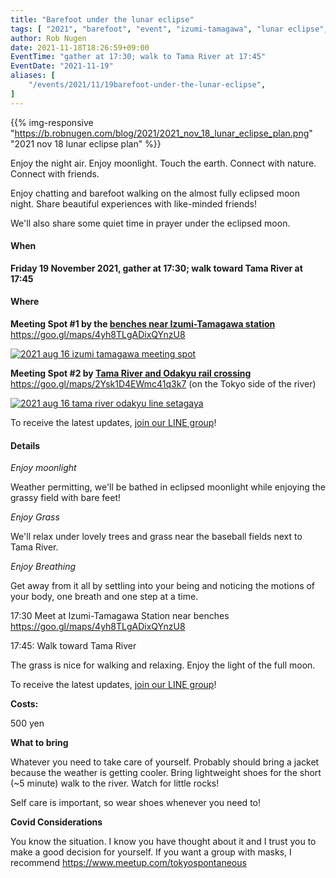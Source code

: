 ```yaml
---
title: "Barefoot under the lunar eclipse"
tags: [ "2021", "barefoot", "event", "izumi-tamagawa", "lunar eclipse", "moon", "nov", "walk" ]
author: Rob Nugen
date: 2021-11-18T18:26:59+09:00
EventTime: "gather at 17:30; walk to Tama River at 17:45"
EventDate: "2021-11-19"
aliases: [
    "/events/2021/11/19barefoot-under-the-lunar-eclipse",
]
---
```


{{% img-responsive "https://b.robnugen.com/blog/2021/2021_nov_18_lunar_eclipse_plan.png" "2021 nov 18 lunar eclipse plan" %}}

Enjoy the night air.  Enjoy moonlight.  Touch the earth. Connect with nature. Connect with friends.

Enjoy chatting and barefoot walking on the almost fully eclipsed moon night.  Share beautiful experiences with like-minded friends!

We'll also share some quiet time in prayer under the eclipsed moon.

#### When

**Friday 19 November 2021, gather at 17:30; walk toward Tama River at 17:45**

#### Where

**Meeting Spot #1 by the [benches near Izumi-Tamagawa station](https://goo.gl/maps/4yh8TLgADixQYnzU8)**
https://goo.gl/maps/4yh8TLgADixQYnzU8

[![2021 aug 16 izumi tamagawa meeting spot](//b.robnugen.com/blog/2021/thumbs/2021_aug_16_izumi_tamagawa_meeting_spot.png)](//b.robnugen.com/blog/2021/2021_aug_16_izumi_tamagawa_meeting_spot.png)

**Meeting Spot #2 by [Tama River and Odakyu rail crossing](https://goo.gl/maps/2Ysk1D4EWmc41q3k7)**
https://goo.gl/maps/2Ysk1D4EWmc41q3k7 (on the Tokyo side of the river)

[![2021 aug 16 tama river odakyu line setagaya](//b.robnugen.com/blog/2021/thumbs/2021_aug_16_tama_river_odakyu_line_setagaya.png)](//b.robnugen.com/blog/2021/2021_aug_16_tama_river_odakyu_line_setagaya.png)

To receive the latest updates, [join our LINE group](/contact/)!

#### Details

*Enjoy moonlight*

Weather permitting, we'll be bathed in eclipsed moonlight while
enjoying the grassy field with bare feet!

*Enjoy Grass*

We'll relax under lovely trees and grass near the baseball fields next to Tama River.

*Enjoy Breathing*

Get away from it all by settling into your being and noticing the
motions of your body, one breath and one step at a time.

17:30 Meet at Izumi-Tamagawa Station near benches https://goo.gl/maps/4yh8TLgADixQYnzU8

17:45: Walk toward Tama River

The grass is nice for walking and relaxing.  Enjoy the light of the full moon.

To receive the latest updates, [join our LINE group](/contact/)!

**Costs:**

500 yen

**What to bring**

Whatever you need to take care of yourself.
Probably should bring a jacket because the weather is getting cooler.
Bring lightweight shoes for the short (~5 minute) walk to the river.
Watch for little rocks!

Self care is important, so wear shoes whenever you need to!

**Covid Considerations**

You know the situation.  I know you have thought about it and I trust you
to make a good decision for yourself.  If you want a group with masks,
I recommend https://www.meetup.com/tokyospontaneous
